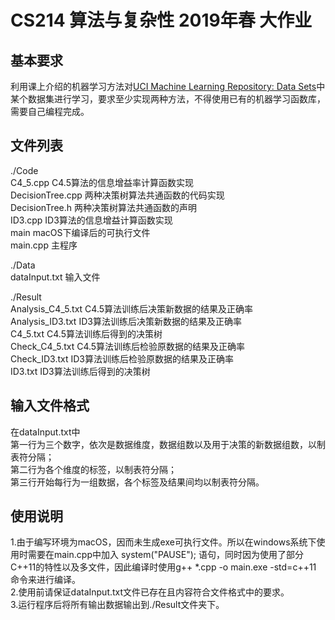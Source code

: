 # CS214 算法与复杂性 2019年春 大作业

## 基本要求
利用课上介绍的机器学习方法对[UCI Machine Learning Repository: Data Sets](http://archive.ics.uci.edu/ml/datasets/)中某个数据集进行学习，要求至少实现两种方法，不得使用已有的机器学习函数库，需要自己编程完成。

## 文件列表
./Code  
C4_5.cpp C4.5算法的信息增益率计算函数实现  
DecisionTree.cpp 两种决策树算法共通函数的代码实现  
DecisionTree.h 两种决策树算法共通函数的声明  
ID3.cpp ID3算法的信息增益计算函数实现  
main macOS下编译后的可执行文件  
main.cpp 主程序  

./Data  
dataInput.txt 输入文件

./Result  
Analysis_C4_5.txt C4.5算法训练后决策新数据的结果及正确率  
Analysis_ID3.txt ID3算法训练后决策新数据的结果及正确率  
C4_5.txt C4.5算法训练后得到的决策树  
Check_C4_5.txt C4.5算法训练后检验原数据的结果及正确率  
Check_ID3.txt ID3算法训练后检验原数据的结果及正确率  
ID3.txt ID3算法训练后得到的决策树  

## 输入文件格式
在dataInput.txt中  
第一行为三个数字，依次是数据维度，数据组数以及用于决策的新数据组数，以制表符分隔；  
第二行为各个维度的标签，以制表符分隔；  
第三行开始每行为一组数据，各个标签及结果间均以制表符分隔。

## 使用说明
1.由于编写环境为macOS，因而未生成exe可执行文件。所以在windows系统下使用时需要在main.cpp中加入 system("PAUSE"); 语句，同时因为使用了部分C++11的特性以及多文件，因此编译时使用g++ *.cpp -o main.exe -std=c++11 命令来进行编译。  
2.使用前请保证dataInput.txt文件已存在且内容符合文件格式中的要求。  
3.运行程序后将所有输出数据输出到./Result文件夹下。  